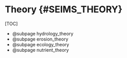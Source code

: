 Theory {#SEIMS_THEORY}
============================

[TOC]

- @subpage hydrology_theory
- @subpage erosion_theory
- @subpage ecology_theory
- @subpage nutrient_theory
